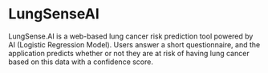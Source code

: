 # LungSenseAI
LungSense.AI is a web-based lung cancer risk prediction tool powered by AI (Logistic Regression Model).  Users answer a short questionnaire, and the application predicts whether or not they are at risk of having lung cancer based on this data with a confidence score.
